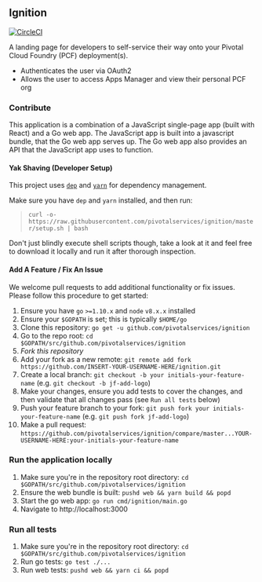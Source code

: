 ## Ignition
[![CircleCI](https://circleci.com/gh/pivotalservices/ignition/tree/master.svg?style=svg)](https://circleci.com/gh/pivotalservices/ignition/tree/master)

A landing page for developers to self-service their way onto your Pivotal Cloud Foundry (PCF) deployment(s).

* Authenticates the user via OAuth2
* Allows the user to access Apps Manager and view their personal PCF org

### Contribute

This application is a combination of a JavaScript single-page app (built with React) and a Go web app. The JavaScript app is built into a javascript bundle, that the Go web app serves up. The Go web app also provides an API that the JavaScript app uses to function.

#### Yak Shaving (Developer Setup)

This project uses [`dep`](https://github.com/golang/dep) and [`yarn`](https://yarnpkg.com) for dependency management.

Make sure you have `dep` and `yarn` installed, and then run:

> `curl -o- https://raw.githubusercontent.com/pivotalservices/ignition/master/setup.sh | bash`

Don't just blindly execute shell scripts though, take a look at it and feel free to download it locally and run it after thorough inspection.

#### Add A Feature / Fix An Issue

We welcome pull requests to add additional functionality or fix issues. Please follow this procedure to get started:

1. Ensure you have `go` `>=1.10.x` and `node` `v8.x.x` installed
1. Ensure your `$GOPATH` is set; this is typically `$HOME/go`
1. Clone this repository: `go get -u github.com/pivotalservices/ignition`
1. Go to the repo root: `cd $GOPATH/src/github.com/pivotalservices/ignition`
1. *Fork this repository*
1. Add your fork as a new remote: `git remote add fork https://github.com/INSERT-YOUR-USERNAME-HERE/ignition.git`
1. Create a local branch: `git checkout -b your initials-your-feature-name` (e.g. `git checkout -b jf-add-logo`)
1. Make your changes, ensure you add tests to cover the changes, and then validate that all changes pass (see `Run all tests` below)
1. Push your feature branch to your fork: `git push fork your initials-your-feature-name` (e.g. `git push fork jf-add-logo`)
1. Make a pull request: `https://github.com/pivotalservices/ignition/compare/master...YOUR-USERNAME-HERE:your-initials-your-feature-name`

### Run the application locally

1. Make sure you're in the repository root directory: `cd $GOPATH/src/github.com/pivotalservices/ignition`
1. Ensure the web bundle is built: `pushd web && yarn build && popd`
1. Start the go web app: `go run cmd/ignition/main.go`
1. Navigate to http://localhost:3000

### Run all tests

1. Make sure you're in the repository root directory: `cd $GOPATH/src/github.com/pivotalservices/ignition`
1. Run go tests: `go test ./...`
1. Run web tests: `pushd web && yarn ci && popd`
